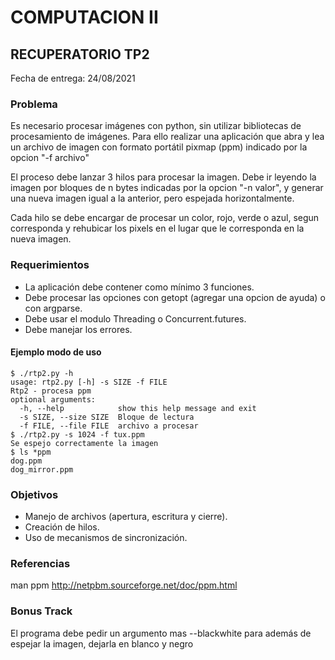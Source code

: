 # COMPUTACION II


## RECUPERATORIO TP2

Fecha de entrega: 24/08/2021


### Problema

Es necesario procesar imágenes con python, sin utilizar bibliotecas de procesamiento de imágenes. Para ello realizar una aplicación que abra y lea un archivo de imagen con formato portátil pixmap (ppm) indicado por la opcion "-f archivo"

El proceso debe lanzar 3 hilos para procesar la imagen. Debe ir leyendo la imagen por bloques de n bytes indicadas por la opcion "-n valor", y generar una nueva imagen igual a la anterior, pero espejada horizontalmente.

Cada hilo se debe encargar de procesar un color, rojo, verde o azul, segun corresponda y rehubicar los pixels en el lugar que le corresponda en la nueva imagen.



### Requerimientos

* La aplicación debe contener como mínimo 3 funciones.
* Debe procesar las opciones con getopt (agregar una opcion de ayuda) o con argparse.
* Debe usar el modulo Threading o Concurrent.futures.
* Debe manejar los errores.


#### Ejemplo modo de uso

~~~~~~~~~~~~~~~~~~~
$ ./rtp2.py -h
usage: rtp2.py [-h] -s SIZE -f FILE
Rtp2 - procesa ppm
optional arguments:
  -h, --help            show this help message and exit
  -s SIZE, --size SIZE  Bloque de lectura
  -f FILE, --file FILE  archivo a procesar
$ ./rtp2.py -s 1024 -f tux.ppm 
Se espejo correctamente la imagen
$ ls *ppm
dog.ppm
dog_mirror.ppm
~~~~~~~~~~~~~~~~~~~


### Objetivos

* Manejo de archivos (apertura, escritura y cierre).
* Creación de hilos.
* Uso de mecanismos de sincronización.

### Referencias
man ppm
http://netpbm.sourceforge.net/doc/ppm.html

### Bonus Track
El programa debe pedir un argumento mas --blackwhite para además de espejar la imagen, dejarla en blanco y negro